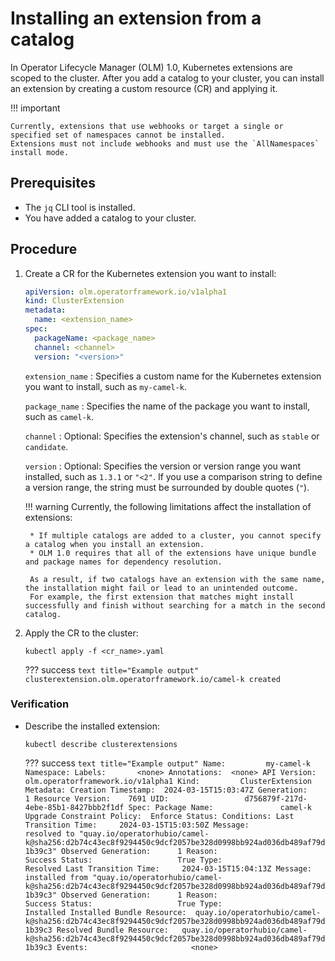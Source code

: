 # Installing an extension from a catalog

In Operator Lifecycle Manager (OLM) 1.0, Kubernetes extensions are scoped to the cluster.
After you add a catalog to your cluster, you can install an extension by creating a custom resource (CR) and applying it.

!!! important

    Currently, extensions that use webhooks or target a single or specified set of namespaces cannot be installed.
    Extensions must not include webhooks and must use the `AllNamespaces` install mode.


## Prerequisites

* The `jq` CLI tool is installed.
* You have added a catalog to your cluster.

## Procedure

1. Create a CR for the Kubernetes extension you want to install:

    ``` yaml title="Example CR"
    apiVersion: olm.operatorframework.io/v1alpha1
    kind: ClusterExtension
    metadata:
      name: <extension_name>
    spec:
      packageName: <package_name>
      channel: <channel>
      version: "<version>"
    ```

     `extension_name`
     : Specifies a custom name for the Kubernetes extension you want to install, such as `my-camel-k`.

     `package_name`
     : Specifies the name of the package you want to install, such as `camel-k`.

     `channel`
     : Optional: Specifies the extension's channel, such as `stable` or `candidate`.

     `version`
     : Optional: Specifies the version or version range you want installed, such as `1.3.1` or `"<2"`.
     If you use a comparison string to define a version range, the string must be surrounded by double quotes (`"`).

    !!! warning
        Currently, the following limitations affect the installation of extensions:

        * If multiple catalogs are added to a cluster, you cannot specify a catalog when you install an extension.
        * OLM 1.0 requires that all of the extensions have unique bundle and package names for dependency resolution.

        As a result, if two catalogs have an extension with the same name, the installation might fail or lead to an unintended outcome.
        For example, the first extension that matches might install successfully and finish without searching for a match in the second catalog.

2. Apply the CR to the cluster:

    ``` terminal
    kubectl apply -f <cr_name>.yaml
    ```

    ??? success
        ``` text title="Example output"
        clusterextension.olm.operatorframework.io/camel-k created
        ```

### Verification

* Describe the installed extension:

    ``` terminal
    kubectl describe clusterextensions
    ```

    ??? success
        ``` text title="Example output"
        Name:         my-camel-k
        Namespace:
        Labels:       <none>
        Annotations:  <none>
        API Version:  olm.operatorframework.io/v1alpha1
        Kind:         ClusterExtension
        Metadata:
          Creation Timestamp:  2024-03-15T15:03:47Z
          Generation:          1
          Resource Version:    7691
          UID:                 d756879f-217d-4ebe-85b1-8427bbb2f1df
        Spec:
          Package Name:               camel-k
          Upgrade Constraint Policy:  Enforce
        Status:
          Conditions:
            Last Transition Time:     2024-03-15T15:03:50Z
            Message:                  resolved to "quay.io/operatorhubio/camel-k@sha256:d2b74c43ec8f9294450c9dcf2057be328d0998bb924ad036db489af79d1b39c3"
            Observed Generation:      1
            Reason:                   Success
            Status:                   True
            Type:                     Resolved
            Last Transition Time:     2024-03-15T15:04:13Z
            Message:                  installed from "quay.io/operatorhubio/camel-k@sha256:d2b74c43ec8f9294450c9dcf2057be328d0998bb924ad036db489af79d1b39c3"
            Observed Generation:      1
            Reason:                   Success
            Status:                   True
            Type:                     Installed
          Installed Bundle Resource:  quay.io/operatorhubio/camel-k@sha256:d2b74c43ec8f9294450c9dcf2057be328d0998bb924ad036db489af79d1b39c3
          Resolved Bundle Resource:   quay.io/operatorhubio/camel-k@sha256:d2b74c43ec8f9294450c9dcf2057be328d0998bb924ad036db489af79d1b39c3
        Events:                       <none>
        ```
